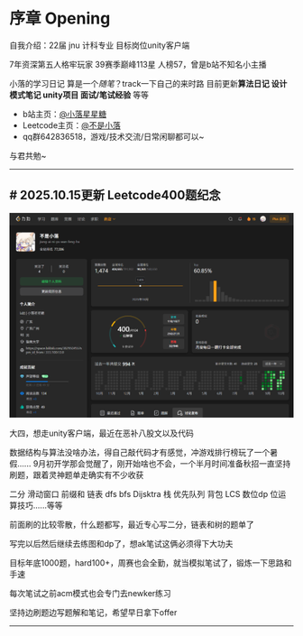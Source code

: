 # 序章 Opening

自我介绍：22届 jnu 计科专业 目标岗位unity客户端

7年资深第五人格牢玩家 39赛季巅峰113星 人榜57，曾是b站不知名小主播

小落的学习日记 算是一个*随笔*？track一下自己的来时路
目前更新**算法日记 设计模式笔记 unity项目 面试/笔试经验** 等等

- b站主页：[@小落星星糖](https://space.bilibili.com/382950455?spm_id_from=333.1007.0.0)
- Leetcode主页：[@不是小落](https://leetcode.cn/u/jiang-ai-ni-yu-wan-feng-ha/)
- qq群642836518，游戏/技术交流/日常闲聊都可以~

与君共勉~



------

## **# 2025.10.15更新** Leetcode400题纪念

<img src="images/image-20251015042337909.png" alt="image-20251015042337909" style="zoom:50%;" />

大四，想走unity客户端，最近在恶补八股文以及代码

数据结构与算法没啥办法，得自己敲代码才有感觉，冲游戏排行榜玩了一个暑假...... 9月初开学那会觉醒了，刚开始啥也不会，一个半月时间准备秋招一直坚持刷题，跟着灵神题单走确实有不少收获

二分 滑动窗口 前缀和 链表 dfs bfs Dijsktra 栈 优先队列 背包 LCS 数位dp 位运算技巧......等等

前面刷的比较零散，什么题都写，最近专心写二分，链表和树的题单了

写完以后然后继续去练图和dp了，想ak笔试这俩必须得下大功夫

目标年底1000题，hard100+，周赛也会全勤，就当模拟笔试了，锻炼一下思路和手速

每次笔试之前acm模式也会专门去newker练习

坚持边刷题边写题解和笔记，希望早日拿下offer

------

